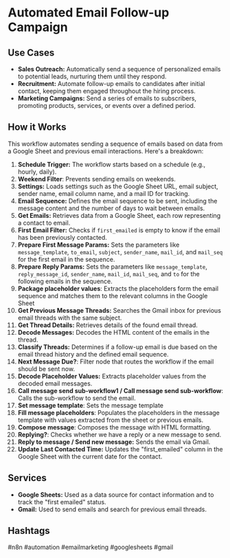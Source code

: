 # Automated Email Follow-up Campaign

## Use Cases

- **Sales Outreach:** Automatically send a sequence of personalized emails to potential leads, nurturing them until they respond.
- **Recruitment:** Automate follow-up emails to candidates after initial contact, keeping them engaged throughout the hiring process.
- **Marketing Campaigns:** Send a series of emails to subscribers, promoting products, services, or events over a defined period.

## How it Works

This workflow automates sending a sequence of emails based on data from a Google Sheet and previous email interactions. Here's a breakdown:

1.  **Schedule Trigger:** The workflow starts based on a schedule (e.g., hourly, daily).
2.  **Weekend Filter**: Prevents sending emails on weekends.
3.  **Settings:** Loads settings such as the Google Sheet URL, email subject, sender name, email column name, and a mail ID for tracking.
4.  **Email Sequence:** Defines the email sequence to be sent, including the message content and the number of days to wait between emails.
5.  **Get Emails:** Retrieves data from a Google Sheet, each row representing a contact to email.
6.  **First Email Filter:** Checks if `first_emailed` is empty to know if the email has been previously contacted.
7.  **Prepare First Message Params:** Sets the parameters like `message_template`, `to_email`, `subject`, `sender_name`, `mail_id`, and `mail_seq` for the first email in the sequence.
8.  **Prepare Reply Params:** Sets the parameters like `message_template`, `reply_message_id`, `sender_name`, `mail_id`, `mail_seq`, and `to` for the following emails in the sequence.
9.  **Package placeholder values**: Extracts the placeholders form the email sequence and matches them to the relevant columns in the Google Sheet
10. **Get Previous Message Threads:** Searches the Gmail inbox for previous email threads with the same subject.
11. **Get Thread Details:** Retrieves details of the found email thread.
12. **Decode Messages:** Decodes the HTML content of the emails in the thread.
13. **Classify Threads:** Determines if a follow-up email is due based on the email thread history and the defined email sequence.
14. **Next Message Due?**: Filter node that routes the workflow if the email should be sent now.
15. **Decode Placeholder Values:** Extracts placeholder values from the decoded email messages.
16. **Call message send sub-workflow1 / Call message send sub-workflow**: Calls the sub-workflow to send the email.
17. **Set message template**: Sets the message template
18. **Fill message placeholders**: Populates the placeholders in the message template with values extracted from the sheet or previous emails.
19. **Compose message**: Composes the message with HTML formatting.
20. **Replying?**: Checks whether we have a reply or a new message to send.
21. **Reply to message / Send new message:** Sends the email via Gmail.
22. **Update Last Contacted Time:** Updates the "first_emailed" column in the Google Sheet with the current date for the contact.

## Services

-   **Google Sheets:** Used as a data source for contact information and to track the "first emailed" status.
-   **Gmail:** Used to send emails and search for previous email threads.

## Hashtags

#n8n #automation #emailmarketing #googlesheets #gmail
